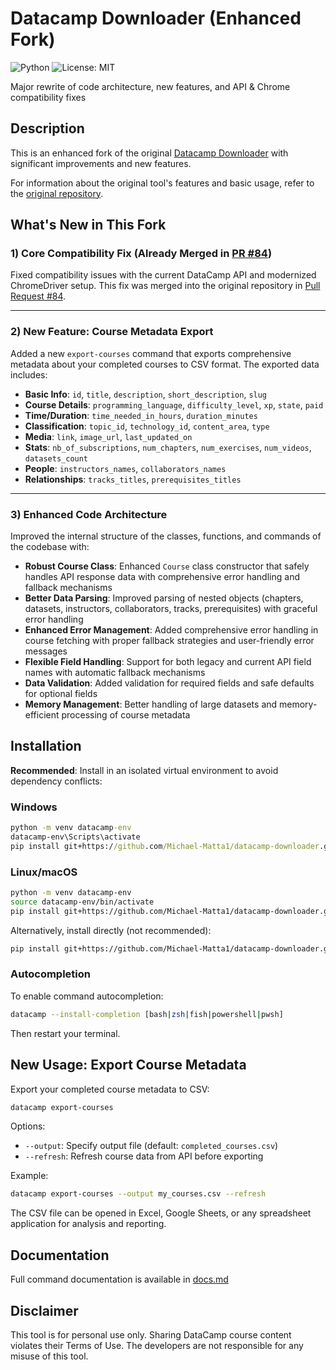 # Datacamp Downloader (Enhanced Fork)
![Python](https://img.shields.io/badge/python-3.6%2B-blue)
![License: MIT](https://img.shields.io/badge/License-MIT-green.svg)

Major rewrite of code architecture, new features, and API & Chrome compatibility fixes

## Description

This is an enhanced fork of the original [Datacamp Downloader](https://github.com/TRoboto/datacamp-downloader) with significant improvements and new features.

For information about the original tool's features and basic usage, refer to the [original repository](https://github.com/TRoboto/datacamp-downloader).

## What's New in This Fork

### 1) Core Compatibility Fix (Already Merged in [PR #84](https://github.com/TRoboto/datacamp-downloader/pull/84))
Fixed compatibility issues with the current DataCamp API and modernized ChromeDriver setup. This fix was merged into the original repository in [Pull Request #84](https://github.com/TRoboto/datacamp-downloader/pull/84).

---

### 2) New Feature: Course Metadata Export
Added a new `export-courses` command that exports comprehensive metadata about your completed courses to CSV format. The exported data includes:

- **Basic Info**: `id`, `title`, `description`, `short_description`, `slug`
- **Course Details**: `programming_language`, `difficulty_level`, `xp`, `state`, `paid`
- **Time/Duration**: `time_needed_in_hours`, `duration_minutes`
- **Classification**: `topic_id`, `technology_id`, `content_area`, `type`
- **Media**: `link`, `image_url`, `last_updated_on`
- **Stats**: `nb_of_subscriptions`, `num_chapters`, `num_exercises`, `num_videos`, `datasets_count`
- **People**: `instructors_names`, `collaborators_names`
- **Relationships**: `tracks_titles`, `prerequisites_titles`

---

### 3) Enhanced Code Architecture
Improved the internal structure of the classes, functions, and commands of the codebase with:

- **Robust Course Class**: Enhanced `Course` class constructor that safely handles API response data with comprehensive error handling and fallback mechanisms
- **Better Data Parsing**: Improved parsing of nested objects (chapters, datasets, instructors, collaborators, tracks, prerequisites) with graceful error handling
- **Enhanced Error Management**: Added comprehensive error handling in course fetching with proper fallback strategies and user-friendly error messages
- **Flexible Field Handling**: Support for both legacy and current API field names with automatic fallback mechanisms
- **Data Validation**: Added validation for required fields and safe defaults for optional fields
- **Memory Management**: Better handling of large datasets and memory-efficient processing of course metadata

## Installation

**Recommended**: Install in an isolated virtual environment to avoid dependency conflicts:

### Windows
```cmd
python -m venv datacamp-env
datacamp-env\Scripts\activate
pip install git+https://github.com/Michael-Matta1/datacamp-downloader.git
```

### Linux/macOS
```bash
python -m venv datacamp-env
source datacamp-env/bin/activate
pip install git+https://github.com/Michael-Matta1/datacamp-downloader.git
```

Alternatively, install directly (not recommended):
```bash
pip install git+https://github.com/Michael-Matta1/datacamp-downloader.git
```

### Autocompletion

To enable command autocompletion:

```bash
datacamp --install-completion [bash|zsh|fish|powershell|pwsh]
```

Then restart your terminal.

## New Usage: Export Course Metadata

Export your completed course metadata to CSV:

```bash
datacamp export-courses
```

Options:
- `--output`: Specify output file (default: `completed_courses.csv`)
- `--refresh`: Refresh course data from API before exporting

Example:
```bash
datacamp export-courses --output my_courses.csv --refresh
```

The CSV file can be opened in Excel, Google Sheets, or any spreadsheet application for analysis and reporting.

## Documentation

Full command documentation is available in [docs.md](https://github.com/Michael-Matta1/datacamp-downloader/blob/master/docs.md)

## Disclaimer

This tool is for personal use only. Sharing DataCamp course content violates their Terms of Use. The developers are not responsible for any misuse of this tool.
